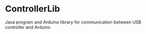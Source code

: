 # ControllerLib
Java program and Arduino library for communication between USB controller and Arduino
